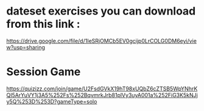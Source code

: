 # dateset exercises you can download  from this link :
https://drive.google.com/file/d/1IeSRjOMCb5EV0gcijp0LrCOLG0DM6eyi/view?usp=sharing


# Session Game
https://quizizz.com/join/game/U2FsdGVkX19hT98xUQbZ6cZTSB5WpYNhrKQI5ArYuVY1j3A5%252Fs%252BqvmrkJrb81plVy3uyA001a%252FiG3K5kNJjy5Q%253D%253D?gameType=solo


